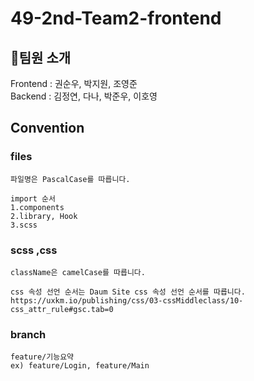 # 49-2nd-Team2-frontend

## 🐶팀원 소개

Frontend : 권순우, 박지원, 조영준  
Backend : 김정연, 다나, 박준우, 이호영

## Convention

### files

```
파일명은 PascalCase를 따릅니다.

import 순서
1.components
2.library, Hook
3.scss
```

### scss ,css

```
className은 camelCase를 따릅니다.

css 속성 선언 순서는 Daum Site css 속성 선언 순서를 따릅니다.
https://uxkm.io/publishing/css/03-cssMiddleclass/10-css_attr_rule#gsc.tab=0
```

### branch

```
feature/기능요약
ex) feature/Login, feature/Main
```
